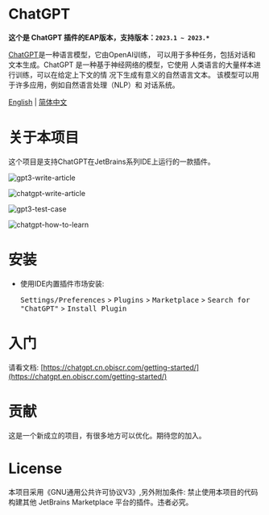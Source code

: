 # ChatGPT

**这个是 ChatGPT 插件的EAP版本，支持版本：`2023.1 ~ 2023.*`**

[ChatGPT](https://chat.openai.com/chat)是一种语言模型，它由OpenAI训练，
可以用于多种任务，包括对话和文本生成。ChatGPT 是一种基于神经网络的模型，它使用
人类语言的大量样本进行训练，可以在给定上下文的情 况下生成有意义的自然语言文本。
该模型可以用于许多应用，例如自然语言处理（NLP）和 对话系统。

[English](https://github.com/dromara/ChatGPT/blob/main/README.md) | 
[简体中文](https://github.com/dromara/ChatGPT/blob/main/README_CN.md)
<br/>

# 关于本项目

这个项目是支持ChatGPT在JetBrains系列IDE上运行的一款插件。

![gpt3-write-article](https://user-images.githubusercontent.com/28687074/222499283-d80a7601-b57d-49d9-90bd-2bb749d7e6ab.gif)

![chatgpt-write-article](https://user-images.githubusercontent.com/28687074/222499301-8118f05f-1cc5-442d-b705-3c1008e9effa.gif)

![gpt3-test-case](https://user-images.githubusercontent.com/28687074/222499405-6fe25a51-8456-4831-9d1b-6e5060d6fa0a.gif)

![chatgpt-how-to-learn](https://user-images.githubusercontent.com/28687074/222499424-25c8a2bb-13b5-47d1-82bb-ca12b6cc05fa.gif)


# 安装

- 使用IDE内置插件市场安装:

  <kbd>Settings/Preferences</kbd> > <kbd>Plugins</kbd> > <kbd>Marketplace</kbd> > <kbd>Search for "ChatGPT"</kbd> >
  <kbd>Install Plugin</kbd>

# 入门

请看文档: [https://chatgpt.cn.obiscr.com/getting-started/](https://chatgpt.en.obiscr.com/getting-started/)


# 贡献

这是一个新成立的项目，有很多地方可以优化。期待您的加入。

# License

本项目采用《GNU通用公共许可协议V3》,另外附加条件: 禁止使用本项目的代码构建其他 JetBrains Marketplace 平台的插件。违者必究。
